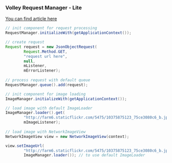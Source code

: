 ### Volley Request Manager - Lite

[You can find article here][0]

```java
// init component for request processing
RequestManager.initializeWith(getApplicationContext());

// create request
Request request = new JsonObjectRequest(
        Request.Method.GET,
        "request url here",
        null,
        mListener,
        mErrorListener);
        
// process request with default queue      
RequestManager.queue().add(request);
```

```java
// init component for image loading
ImageManager.initializeWith(getApplicationContext());

// load image with default ImageLoader
ImageManager.loader().get(
        "http://farm6.staticflickr.com/5475/10375875123_75ce3080c6_b.jpg",
        mImageListener);
        
// load image with NetworkImageView
NetworkImageView view = new NetworkImageView(context);

view.setImageUrl(
        "http://farm6.staticflickr.com/5475/10375875123_75ce3080c6_b.jpg",
        ImageManager.loader()); // to use default ImageLoader
```

[0]: https://github.com/yakivmospan/yakivmospan/blob/master/articles/android/http/Volley%20Request%20Manager%20-%20Lite.md
